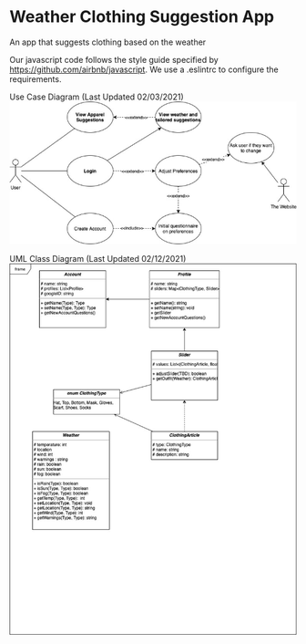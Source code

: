 # Weather Clothing Suggestion App

An app that suggests clothing based on the weather

Our javascript code follows the style guide specified by https://github.com/airbnb/javascript. We use a .eslintrc to configure the requirements. 

Use Case Diagram (Last Updated 02/03/2021)
![Use Case Diagram](./images/UseCases.jpg)


UML Class Diagram (Last Updated 02/12/2021)
![UML CLass Diagram](./images/ClassDiagram.jpg)
